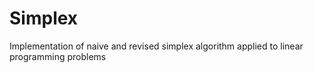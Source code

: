 # Simplex

Implementation of naive and revised simplex algorithm applied to linear programming problems